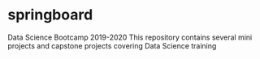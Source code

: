 # springboard
Data Science Bootcamp 2019-2020 
This repository contains several mini projects and capstone projects covering Data Science training
